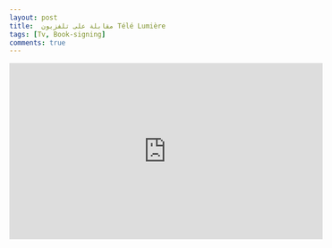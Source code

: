 ```yaml
---
layout: post
title:  مقابلة على تلفزيون Télé Lumière
tags: [Tv, Book-signing]
comments: true
---
```


<iframe width="560" height="315" src="https://www.youtube.com/embed/8lq2YdrhSms" frameborder="0" allow="accelerometer; autoplay; encrypted-media; gyroscope; picture-in-picture" allowfullscreen></iframe>


